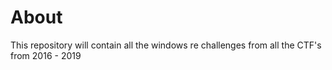 # About

This repository will contain all the windows re challenges from all the CTF's from 2016 - 2019
